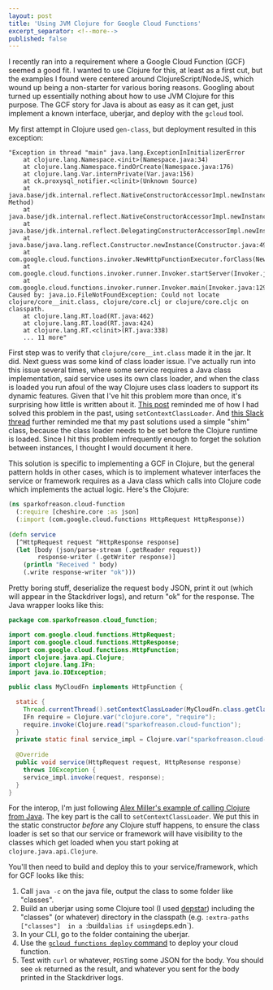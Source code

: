 ```yaml
---
layout: post
title: 'Using JVM Clojure for Google Cloud Functions'
excerpt_separator: <!--more-->
published: false
---
```


I recently ran into a requirement where a Google Cloud Function (GCF) seemed a good fit.
I wanted to use Clojure for this, at least as a first cut, but the examples I found
were centered around ClojureScript/NodeJS, which wound up being a non-starter
for various boring reasons. Googling about turned up essentially nothing about
how to use JVM Clojure for this purpose. The GCF story for Java is about as
easy as it can get, just implement a known interface, uberjar,
and deploy with the `gcloud` tool. 

My first attempt in Clojure used `gen-class`, but deployment resulted in this
exception:

```
"Exception in thread "main" java.lang.ExceptionInInitializerError
	at clojure.lang.Namespace.<init>(Namespace.java:34)
	at clojure.lang.Namespace.findOrCreate(Namespace.java:176)
	at clojure.lang.Var.internPrivate(Var.java:156)
	at ck.proxysql_notifier.<clinit>(Unknown Source)
	at java.base/jdk.internal.reflect.NativeConstructorAccessorImpl.newInstance0(Native Method)
	at java.base/jdk.internal.reflect.NativeConstructorAccessorImpl.newInstance(NativeConstructorAccessorImpl.java:62)
	at java.base/jdk.internal.reflect.DelegatingConstructorAccessorImpl.newInstance(DelegatingConstructorAccessorImpl.java:45)
	at java.base/java.lang.reflect.Constructor.newInstance(Constructor.java:490)
	at com.google.cloud.functions.invoker.NewHttpFunctionExecutor.forClass(NewHttpFunctionExecutor.java:51)
	at com.google.cloud.functions.invoker.runner.Invoker.startServer(Invoker.java:243)
	at com.google.cloud.functions.invoker.runner.Invoker.main(Invoker.java:129)
Caused by: java.io.FileNotFoundException: Could not locate clojure/core__init.class, clojure/core.clj or clojure/core.cljc on classpath.
	at clojure.lang.RT.load(RT.java:462)
	at clojure.lang.RT.load(RT.java:424)
	at clojure.lang.RT.<clinit>(RT.java:338)
	... 11 more" 
```

First step was to verify that `clojure/core__int.class` made it in the jar. It did.
Next guess was some kind of class loader issue. I've actually run into this issue several
times, where some service requires a Java class implementation, said service uses its
own class loader, and when the class is loaded you run afoul of the way Clojure uses
class loaders to support its dynamic features. Given that I've hit this problem
more than once, it's surprising how little is written about it.
[This post](https://groups.google.com/g/clojure/c/Aa04E9aJRog/m/f0CXZCN1z0AJ) reminded me
of how I had solved this problem in the past, using `setContextClassLoader`. And 
[this Slack thread](https://clojurians-log.clojureverse.org/clojure/2020-02-03)
further reminded me that my past solutions used a simple "shim" class, because
the class loader needs to be set before the Clojure runtime is loaded. Since I
hit this problem infrequently enough to forget the solution between instances,
I thought I would document it here.

This solution is specific to implementing a GCF in Clojure, but the general pattern
holds in other cases, which is to implement whatever interfaces the service or
framework requires as a Java class which calls into Clojure code which
implements the actual logic. Here's the Clojure:

```clojure
(ns sparkofreason.cloud-function
  (:require [cheshire.core :as json]
  (:import (com.google.cloud.functions HttpRequest HttpResponse))
  
(defn service
  [^HttpRequest request ^HttpResponse response]
  (let [body (json/parse-stream (.getReader request))
        response-writer (.getWriter response)]
    (println "Received " body)
    (.write response-writer "ok")))
```

Pretty boring stuff, deserialize the request body JSON, print it out (which
will appear in the Stackdriver logs), and return "ok" for the response. The
Java wrapper looks like this:

```java
package com.sparkofreason.cloud_function;

import com.google.cloud.functions.HttpRequest;
import com.google.cloud.functions.HttpResponse;
import com.google.cloud.functions.HttpFunction;
import clojure.java.api.Clojure;
import clojure.lang.IFn;
import java.io.IOException;

public class MyCloudFn implements HttpFunction {

  static {
    Thread.currentThread().setContextClassLoader(MyCloudFn.class.getClassLoader());
    IFn require = Clojure.var("clojure.core", "require");
    require.invoke(Clojure.read("sparkofreason.cloud-function");
  }
  private static final service_impl = Clojure.var("sparkofreason.cloud-function", "service");
  
  @Override
  public void service(HttpRequest request, HttpResonse response)
    throws IOException {
    service_impl.invoke(request, response);
  }
}
```

For the interop, I'm just following [Alex Miller's example of calling Clojure from Java](https://github.com/puredanger/clojure-from-java).
The key part is the call to `setContextClassLoader`. We put this in the static
constructor *before* any Clojure stuff happens, to ensure the class loader is
set so that our service or framework will have visibility to the classes which
get loaded when you start poking at `clojure.java.api.Clojure`.

You'll then need to build and deploy this to your service/framework, which for GCF
looks like this:

1. Call `java -c` on the java file, output the class to some folder like "classes".
2. Build an uberjar using some Clojure tool (I used [depstar](https://github.com/seancorfield/depstar))
including the "classes" (or whatever) directory in the classpath (e.g. `:extra-paths ["classes"] 
in a `:build` alias if using `deps.edn`).
3. In your CLI, go to the folder containing the uberjar.
4. Use the [`gcloud functions deploy` command](https://cloud.google.com/functions/docs/deploying/filesystem#deploy_using_the_gcloud_tool)
to deploy your cloud function.
5. Test with `curl` or whatever, `POST`ing some JSON for the body. You should see `ok` returned as the result, and whatever
you sent for the body printed in the Stackdriver logs.

